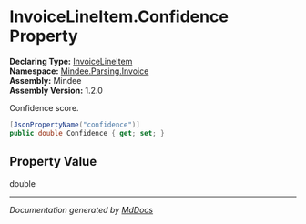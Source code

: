 ﻿<!--  
  <auto-generated>   
    The contents of this file were generated by a tool.  
    Changes to this file may be list if the file is regenerated  
  </auto-generated>   
-->

# InvoiceLineItem.Confidence Property

**Declaring Type:** [InvoiceLineItem](../index.md)  
**Namespace:** [Mindee.Parsing.Invoice](../../index.md)  
**Assembly:** Mindee  
**Assembly Version:** 1.2.0

Confidence score.

```csharp
[JsonPropertyName("confidence")]
public double Confidence { get; set; }
```

## Property Value

double

___

*Documentation generated by [MdDocs](https://github.com/ap0llo/mddocs)*
